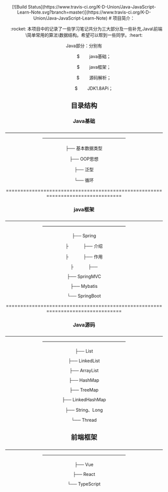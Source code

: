 <div align="center">
[![Build Status](https://www.travis-ci.org/K-D-Union/Java-JavaScript-Learn-Note.svg?branch=master)](https://www.travis-ci.org/K-D-Union/Java-JavaScript-Learn-Note)
# 项目简介：
<p>&nbsp;&nbsp;&nbsp;&nbsp;:rocket: 本项目中的记录了一些学习笔记共分为三大部分及一些补充,Java\前端\简单常用的算法\数据结构。希望可以帮到一些同学。:heart:
</p>
<p>
Java部分：分别有
</p>
<p>&nbsp;&nbsp;&nbsp;&nbsp;&nbsp;&nbsp;&nbsp;&nbsp;&nbsp;&nbsp;&nbsp;&nbsp;&nbsp;&nbsp;&nbsp;&nbsp;$&nbsp;&nbsp;&nbsp;&nbsp;&nbsp;&nbsp;&nbsp;&nbsp;java基础；</p>
<p>&nbsp;&nbsp;&nbsp;&nbsp;&nbsp;&nbsp;&nbsp;&nbsp;&nbsp;&nbsp;&nbsp;&nbsp;&nbsp;&nbsp;&nbsp;&nbsp;$&nbsp;&nbsp;&nbsp;&nbsp;&nbsp;&nbsp;&nbsp;&nbsp;java框架；</p>
<p>&nbsp;&nbsp;&nbsp;&nbsp;&nbsp;&nbsp;&nbsp;&nbsp;&nbsp;&nbsp;&nbsp;&nbsp;&nbsp;&nbsp;&nbsp;&nbsp;$&nbsp;&nbsp;&nbsp;&nbsp;&nbsp;&nbsp;&nbsp;&nbsp;源码解析；</p>
<p>&nbsp;&nbsp;&nbsp;&nbsp;&nbsp;&nbsp;&nbsp;&nbsp;&nbsp;&nbsp;&nbsp;&nbsp;&nbsp;&nbsp;&nbsp;&nbsp;$&nbsp;&nbsp;&nbsp;&nbsp;&nbsp;&nbsp;&nbsp;&nbsp;JDK1.8APi；</p>

## 目录结构

### Java基础
<p>———————————————————————————————————————————————————————</p>
<p>├── 基本数据类型</p>
<p>├── OOP思想</p>
<p>├── 泛型</p>
<p>└── 循环</p>
<p>================================================================================</p>

### java框架
<p>———————————————————————————————————————————————————————</p>
<p>├── Spring</p>
<p>├&nbsp;&nbsp;&nbsp;&nbsp;&nbsp;&nbsp;&nbsp;&nbsp;&nbsp;&nbsp;&nbsp;&nbsp;├── 介绍</p>
<p>├&nbsp;&nbsp;&nbsp;&nbsp;&nbsp;&nbsp;&nbsp;&nbsp;&nbsp;&nbsp;&nbsp;&nbsp;├── 作用</p>
<p>├&nbsp;&nbsp;&nbsp;&nbsp;&nbsp;&nbsp;&nbsp;&nbsp;&nbsp;&nbsp;&nbsp;&nbsp;├── </p>
<p>├── SpringMVC</p>
<p>├── Mybatis</p>
<p>└── SpringBoot</p>
<p>================================================================================</p>

### Java源码
<p>———————————————————————————————————————————————————————</p>
<p>├── List</p>
<p>├── LinkedList</p>
<p>├── ArrayList</p>
<p>├── HashMap</p>
<p>├── TreeMap</p>
<p>├── LinkedHashMap</p>
<p>├── String、Long</p>
<p>└── Thread</p>

## 前端框架
<p>———————————————————————————————————————————————————————</p>
<p>├── Vue</p>
<p>├── React</p>
<p>└── TypeScript</p>
</div>